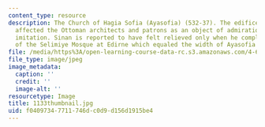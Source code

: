 ```yaml
---
content_type: resource
description: The Church of Hagia Sofia (Ayasofia) (532-37). The edifice that most
  affected the Ottoman architects and patrons as an object of admiration and probably
  imitation. Sinan is reported to have felt relieved only when he completed his dome
  of the Selimiye Mosque at Edirne which equaled the width of Ayasofia's dome.
file: /media/https%3A/open-learning-course-data-rc.s3.amazonaws.com/4-614-religious-architecture-and-islamic-cultures-fall-2002/f04097347711746dc0d9d156d1915be4_1133thumbnail.jpg
file_type: image/jpeg
image_metadata:
  caption: ''
  credit: ''
  image-alt: ''
resourcetype: Image
title: 1133thumbnail.jpg
uid: f0409734-7711-746d-c0d9-d156d1915be4
---
```

